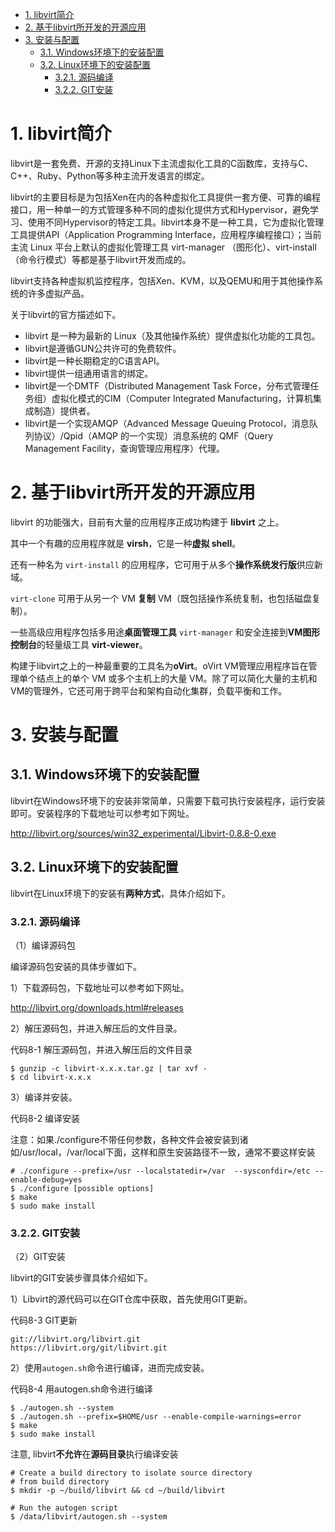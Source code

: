 
<!-- @import "[TOC]" {cmd="toc" depthFrom=1 depthTo=6 orderedList=false} -->

<!-- code_chunk_output -->

- [1. libvirt简介](#1-libvirt简介)
- [2. 基于libvirt所开发的开源应用](#2-基于libvirt所开发的开源应用)
- [3. 安装与配置](#3-安装与配置)
  - [3.1. Windows环境下的安装配置](#31-windows环境下的安装配置)
  - [3.2. Linux环境下的安装配置](#32-linux环境下的安装配置)
    - [3.2.1. 源码编译](#321-源码编译)
    - [3.2.2. GIT安装](#322-git安装)

<!-- /code_chunk_output -->

# 1. libvirt简介

libvirt是一套免费、开源的支持Linux下主流虚拟化工具的C函数库，支持与C、C++、Ruby、Python等多种主流开发语言的绑定。

libvirt的主要目标是为包括Xen在内的各种虚拟化工具提供一套方便、可靠的编程接口，用一种单一的方式管理多种不同的虚拟化提供方式和Hypervisor，避免学习、使用不同Hypervisor的特定工具。libvirt本身不是一种工具，它为虚拟化管理工具提供API（Application Programming Interface，应用程序编程接口）；当前主流 Linux 平台上默认的虚拟化管理工具 virt-manager （图形化）、virt-install（命令行模式）等都是基于libvirt开发而成的。

libvirt支持各种虚拟机监控程序，包括Xen、KVM，以及QEMU和用于其他操作系统的许多虚拟产品。

关于libvirt的官方描述如下。

* libvirt 是一种为最新的 Linux（及其他操作系统）提供虚拟化功能的工具包。
* libvirt是遵循GUN公共许可的免费软件。
* libvirt是一种长期稳定的C语言API。
* libvirt提供一组通用语言的绑定。
* libvirt是一个DMTF（Distributed Management Task Force，分布式管理任务组）虚拟化模式的CIM（Computer Integrated Manufacturing，计算机集成制造）提供者。
* libvirt是一个实现AMQP（Advanced Message Queuing Protocol，消息队列协议）/Qpid（AMQP 的一个实现）消息系统的 QMF（Query Management Facility，查询管理应用程序）代理。

# 2. 基于libvirt所开发的开源应用

libvirt 的功能强大，目前有大量的应用程序正成功构建于 **libvirt** 之上。

其中一个有趣的应用程序就是 **virsh**，它是一种**虚拟 shell**。

还有一种名为 `virt-install` 的应用程序，它可用于从多个**操作系统发行版**供应新域。

`virt-clone` 可用于从另一个 VM **复制** VM（既包括操作系统复制，也包括磁盘复制）。

一些高级应用程序包括多用途**桌面管理工具** `virt-manager` 和安全连接到**VM图形控制台**的轻量级工具 **virt-viewer**。

构建于libvirt之上的一种最重要的工具名为**oVirt**。oVirt VM管理应用程序旨在管理单个结点上的单个 VM 或多个主机上的大量 VM。除了可以简化大量的主机和VM的管理外，它还可用于跨平台和架构自动化集群，负载平衡和工作。

# 3. 安装与配置

## 3.1. Windows环境下的安装配置

libvirt在Windows环境下的安装非常简单，只需要下载可执行安装程序，运行安装即可。安装程序的下载地址可以参考如下网址。

http://libvirt.org/sources/win32_experimental/Libvirt-0.8.8-0.exe

## 3.2. Linux环境下的安装配置

libvirt在Linux环境下的安装有**两种方式**，具体介绍如下。

### 3.2.1. 源码编译

（1）编译源码包

编译源码包安装的具体步骤如下。

1）下载源码包，下载地址可以参考如下网址。

http://libvirt.org/downloads.html#releases

2）解压源码包，并进入解压后的文件目录。

代码8-1 解压源码包，并进入解压后的文件目录

```
$ gunzip -c libvirt-x.x.x.tar.gz | tar xvf -   
$ cd libvirt-x.x.x
```

3）编译并安装。

代码8-2 编译安装

注意：如果./configure不带任何参数，各种文件会被安装到诸如/usr/local，/var/local下面，这样和原生安装路径不一致，通常不要这样安装

```
# ./configure --prefix=/usr --localstatedir=/var  --sysconfdir=/etc --enable-debug=yes
$ ./configure [possible options]
$ make
$ sudo make install
```

### 3.2.2. GIT安装

（2）GIT安装

libvirt的GIT安装步骤具体介绍如下。

1）Libvirt的源代码可以在GIT仓库中获取，首先使用GIT更新。

代码8-3 GIT更新

```
git://libvirt.org/libvirt.git
https://libvirt.org/git/libvirt.git
```

2）使用`autogen.sh`命令进行编译，进而完成安装。

代码8-4 用autogen.sh命令进行编译

```
$ ./autogen.sh --system
$ ./autogen.sh --prefix=$HOME/usr --enable-compile-warnings=error
$ make
$ sudo make install
```

注意, libvirt**不允许**在**源码目录**执行编译安装

```
# Create a build directory to isolate source directory
# from build directory
$ mkdir -p ~/build/libvirt && cd ~/build/libvirt

# Run the autogen script
$ /data/libvirt/autogen.sh --system
```